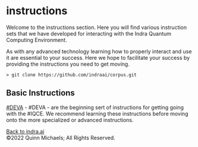 # instructions

Welcome to the instructions section. Here you will find various instruction sets that we have developed for interacting with the Indra Quantum Computing  Environment.

As with any advanced technology learning how to properly interact and use it are essential to your success. Here we hope to facilitate your success by providing the instructions you need to get moving.

`> git clone https://github.com/indraai/corpus.git`

## Basic Instructions

[#DEVA](https://github.com/indraai/instructions/blob/main/main.feecting) - #DEVA - are the beginning sert of instructions for getting going with the #IQCE. We recommend learning these instructions before moving onto the more specialized or advanced instructions.

[Back to indra.ai](https://indra.ai)  
&copy;2022 Quinn Michaels; All Rights Reserved.
